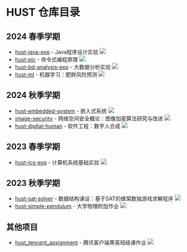 # HUST 仓库目录

## 2024 春季学期
- [hust-java-exp](https://github.com/cnint0627/hust-java-exp) - Java程序设计实验 [![](https://img.shields.io/badge/-Java-red)](https://github.com/cnint0627/hust-java-exp)
- [hust-pic](https://github.com/cnint0627/hust-pic) - 命令式编程原理 [![](https://img.shields.io/badge/-C-blue)](https://github.com/cnint0627/hust-pic)
- [hust-bd-analysis-exp](https://github.com/cnint0627/hust-bd-analysis-exp) - 大数据分析实验 [![](https://img.shields.io/badge/-Python-yellow)](https://github.com/cnint0627/hust-bd-analysis-exp)
- [hust-ml](https://github.com/cnint0627/hust-ml) - 机器学习：肥胖风险预测 [![](https://img.shields.io/badge/-Jupyter_Notebook-orange)](https://github.com/cnint0627/hust-ml)

## 2024 秋季学期
- [hust-embedded-system](https://github.com/cnint0627/hust-embedded-system) - 嵌入式系统 [![](https://img.shields.io/badge/-C-blue)](https://github.com/cnint0627/hust-embedded-system)
- [image-security](https://github.com/cnint0627/image-security) - 网络空间安全概论：图像加密算法研究与改进 [![](https://img.shields.io/badge/-Jupyter_Notebook-orange)](https://github.com/cnint0627/image-security)
- [hust-digital-human](https://github.com/cnint0627/hust-digital-human) - 软件工程：数字人合成 [![](https://img.shields.io/badge/-Python-yellow)](https://github.com/cnint0627/hust-digital-human)

## 2023 春季学期
- [hust-ics-exp](https://github.com/cnint0627/hust-ics-exp) - 计算机系统基础实验 [![](https://img.shields.io/badge/-Assembly-lightgrey)](https://github.com/cnint0627/hust-ics-exp)

## 2023 秋季学期
- [hust-sat-solver](https://github.com/cnint0627/hust-sat-solver) - 数据结构课设：基于SAT的蜂窝数独游戏求解程序 [![](https://img.shields.io/badge/-C-blue)](https://github.com/cnint0627/hust-sat-solver)
- [hust-simple-pendulum](https://github.com/cnint0627/hust-simple-pendulum) - 大学物理附加作业 [![](https://img.shields.io/badge/-Python-yellow)](https://github.com/cnint0627/hust-simple-pendulu)

## 其他项目
- [hust_tencent_assignment](https://github.com/cnint0627/hust_tencent_assignment) - 腾讯客户端菁英班结课作业 [![](https://img.shields.io/badge/-TypeScript-green)](https://github.com/cnint0627/hust_tencent_assignment)